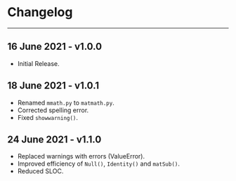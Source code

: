 # Changelog

_______________________________

## 16 June 2021 - v1.0.0

- Initial Release.
  
## 18 June 2021 - v1.0.1

- Renamed `mmath.py` to `matmath.py`.
- Corrected spelling error.
- Fixed `showwarning()`.

## 24 June 2021 - v1.1.0

- Replaced warnings with errors (ValueError).
- Improved efficiency of `Null()`, `Identity()` and `matSub()`.
- Reduced SLOC.
